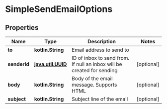 
# SimpleSendEmailOptions

## Properties
Name | Type | Description | Notes
------------ | ------------- | ------------- | -------------
**to** | **kotlin.String** | Email address to send to | 
**senderId** | [**java.util.UUID**](java.util.UUID) | ID of inbox to send from. If null an inbox will be created for sending |  [optional]
**body** | **kotlin.String** | Body of the email message. Supports HTML |  [optional]
**subject** | **kotlin.String** | Subject line of the email |  [optional]



